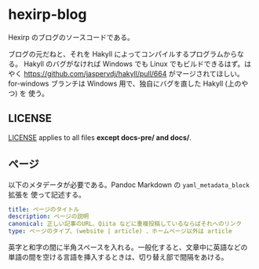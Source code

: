 # hexirp-blog

Hexirp のブログのソースコードである。

ブログの元だねと、それを Hakyll によってコンパイルするプログラムからなる。
Hakyll のバグがなければ Windows でも Linux でもビルドできるはず。はやく
https://github.com/jaspervdj/hakyll/pull/664 がマージされてほしい。
for-windows ブランチは Windows 用で、独自にバグを直した Hakyll (上のやつ) を
使う。

## LICENSE

[LICENSE](LICENSE) applies to all files **except docs-pre/ and docs/**.

## ページ

以下のメタデータが必要である。Pandoc Markdown の `yaml_metadata_block` 拡張を
使って記述する。

```yaml
title: ページのタイトル
description: ページの説明
canonical: 正しい記事のURL、Qiita などに重複投稿しているならばそれへのリンク
type: ページのタイプ、(website | article) 、ホームページ以外は article
```

英字と和字の間に半角スペースを入れる。一般化すると、文章中に英語などの
単語の間を空ける言語を挿入するときは、切り替え部で間隔をあける。
